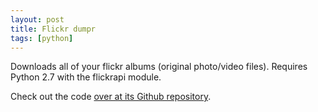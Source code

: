 ```yaml
---
layout: post
title: Flickr dumpr
tags: [python]
---
```


Downloads all of your flickr albums (original photo/video files). Requires Python 2.7 with the flickrapi module.

Check out the code [over at its Github repository](https://github.com/fredrikaverpil/flickrdumpr).
